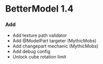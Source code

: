# BetterModel 1.4

### Add
- Add texture path validator
- Add @ModelPart targeter (MythicMobs)
- Add changepart mechanic (MythicMobs)
- Add debug config
- Unlock cube rotation limit